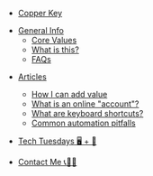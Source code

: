 * [Copper Key]()

<!-- * [Blogs](blogs/README.md) -->
<!-- * [projects](projects/README.md) -->

* [General Info](main/README.md)
  * [Core Values](main/core_values.md)
  * [What is this?](main/what_is_this.md)
  * [FAQs](main/faqs.md)

<!-- * [Client Stories & Testimonials](client_stories_and_testimonials/README.md) -->

* [Articles](articles/README.md)
    * [How I can add value](articles/what_can_i_do_for_you.md)  
    * [What is an online "account"?](articles/what_is_an_account.md)  
    * [What are keyboard shortcuts?](articles/keyboard_shortcuts.md)  
    * [Common automation pitfalls](articles/common_automation_pitfalls.md)

* [Tech Tuesdays 🖥️ + 🍩](main/techtuesday.md)

* [Contact Me 📞📧📅 ](main/contact.md)